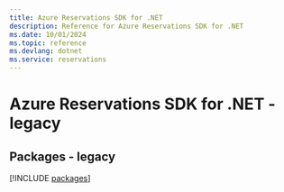 ```yaml
---
title: Azure Reservations SDK for .NET
description: Reference for Azure Reservations SDK for .NET
ms.date: 10/01/2024
ms.topic: reference
ms.devlang: dotnet
ms.service: reservations
---
```

# Azure Reservations SDK for .NET - legacy
## Packages - legacy
[!INCLUDE [packages](reservations-index.md)]